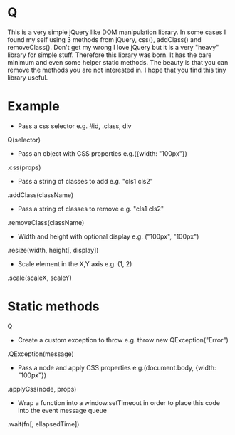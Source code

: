 # Q
This is a very simple jQuery like DOM manipulation library. In some cases I found my self using 3 methods from jQuery, css(), addClass() and removeClass(). Don't get my wrong I love jQuery but it is a very "heavy" library for simple stuff. Therefore this library was born. It has the bare minimum and even some helper static methods. The beauty is that you can remove the methods you are not interested in. I hope that you find this tiny library useful.


# Example
- Pass a css selector e.g. #id, .class, div

Q(selector)

- Pass an object with CSS properties e.g.({width: "100px"})

.css(props)

- Pass a string of classes to add e.g. "cls1 cls2"

.addClass(className)

- Pass a string of classes to remove e.g. "cls1 cls2"

.removeClass(className)

- Width and height with optional display e.g. ("100px", "100px") 

.resize(width, height[, display]) 

- Scale element in the X,Y axis e.g. (1, 2)

.scale(scaleX, scaleY)

# Static methods

Q

- Create a custom exception to throw e.g. throw new QException("Error")

.QException(message) 

- Pass a node and apply CSS properties e.g.(document.body, {width: "100px"})

.applyCss(node, props)

- Wrap a function into a window.setTimeout in order to place this code into the event message queue

.wait(fn[, ellapsedTime]) 

